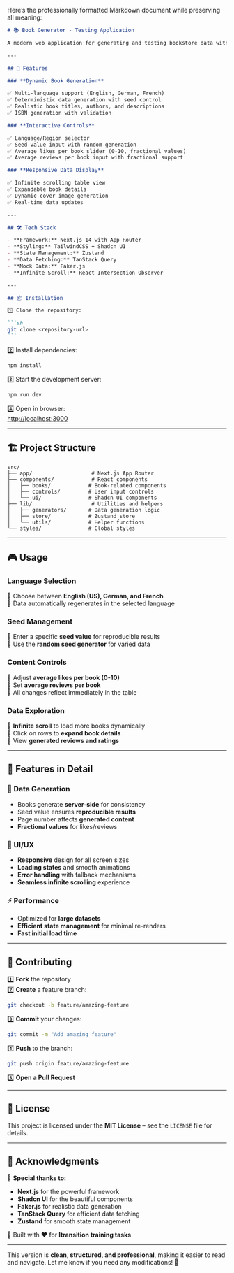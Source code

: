 Here’s the professionally formatted Markdown document while preserving all meaning:

````markdown
# 📚 Book Generator - Testing Application

A modern web application for generating and testing bookstore data with multi-language support. Built with **Next.js 14**, **TailwindCSS**, and **Shadcn UI**.

---

## 🚀 Features

### **Dynamic Book Generation**

✅ Multi-language support (English, German, French)  
✅ Deterministic data generation with seed control  
✅ Realistic book titles, authors, and descriptions  
✅ ISBN generation with validation

### **Interactive Controls**

✅ Language/Region selector  
✅ Seed value input with random generation  
✅ Average likes per book slider (0-10, fractional values)  
✅ Average reviews per book input with fractional support

### **Responsive Data Display**

✅ Infinite scrolling table view  
✅ Expandable book details  
✅ Dynamic cover image generation  
✅ Real-time data updates

---

## 🛠️ Tech Stack

- **Framework:** Next.js 14 with App Router
- **Styling:** TailwindCSS + Shadcn UI
- **State Management:** Zustand
- **Data Fetching:** TanStack Query
- **Mock Data:** Faker.js
- **Infinite Scroll:** React Intersection Observer

---

## 📦 Installation

1️⃣ Clone the repository:

```sh
git clone <repository-url>
```
````

2️⃣ Install dependencies:

```sh
npm install
```

3️⃣ Start the development server:

```sh
npm run dev
```

4️⃣ Open in browser:  
 [http://localhost:3000](http://localhost:3000)

---

## 🏗️ Project Structure

```
src/
├── app/                   # Next.js App Router
├── components/            # React components
│   ├── books/            # Book-related components
│   ├── controls/         # User input controls
│   └── ui/               # Shadcn UI components
├── lib/                   # Utilities and helpers
│   ├── generators/       # Data generation logic
│   ├── store/            # Zustand store
│   └── utils/            # Helper functions
└── styles/               # Global styles
```

---

## 🎮 Usage

### **Language Selection**

🔹 Choose between **English (US), German, and French**  
🔹 Data automatically regenerates in the selected language

### **Seed Management**

🔹 Enter a specific **seed value** for reproducible results  
🔹 Use the **random seed generator** for varied data

### **Content Controls**

🔹 Adjust **average likes per book (0-10)**  
🔹 Set **average reviews per book**  
🔹 All changes reflect immediately in the table

### **Data Exploration**

🔹 **Infinite scroll** to load more books dynamically  
🔹 Click on rows to **expand book details**  
🔹 View **generated reviews and ratings**

---

## 🧪 Features in Detail

### **📖 Data Generation**

- Books generate **server-side** for consistency
- Seed value ensures **reproducible results**
- Page number affects **generated content**
- **Fractional values** for likes/reviews

### **🎨 UI/UX**

- **Responsive** design for all screen sizes
- **Loading states** and smooth animations
- **Error handling** with fallback mechanisms
- **Seamless infinite scrolling** experience

### **⚡ Performance**

- Optimized for **large datasets**
- **Efficient state management** for minimal re-renders
- **Fast initial load time**

---

## 🤝 Contributing

1️⃣ **Fork** the repository  
2️⃣ **Create** a feature branch:

```sh
git checkout -b feature/amazing-feature
```

3️⃣ **Commit** your changes:

```sh
git commit -m "Add amazing feature"
```

4️⃣ **Push** to the branch:

```sh
git push origin feature/amazing-feature
```

5️⃣ **Open a Pull Request**

---

## 📝 License

This project is licensed under the **MIT License** – see the `LICENSE` file for details.

---

## 🙏 Acknowledgments

💙 **Special thanks to:**

- **Next.js** for the powerful framework
- **Shadcn UI** for the beautiful components
- **Faker.js** for realistic data generation
- **TanStack Query** for efficient data fetching
- **Zustand** for smooth state management

🚀 Built with ❤️ for **Itransition training tasks**

---

This version is **clean, structured, and professional**, making it easier to read and navigate. Let me know if you need any modifications! 🚀

```

```
